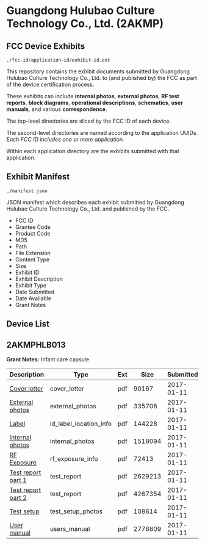 # Guangdong Hulubao Culture Technology Co., Ltd. (2AKMP)
## FCC Device Exhibits

```
./fcc-id/application-id/exhibit-id.ext
```

This repository contains the exhibit documents submitted by Guangdong Hulubao Culture Technology Co., Ltd. to (and published by) the FCC as part of the device certification process.

These exhibits can include **internal photos**, **external photos**, **RF test reports**, **block diagrams**, **operational descriptions**, **schematics**, **user manuals**, and various **correspondence**.

The top-level directories are sliced by the FCC ID of each device.

The second-level directories are named according to the application UUIDs. *Each FCC ID includes one or more application.*

Within each application directory are the exhibits submitted with that application. 

## Exhibit Manifest

```
./manifest.json
```

JSON manifest which describes each exhibit submitted by Guangdong Hulubao Culture Technology Co., Ltd. and published by the FCC.

- FCC ID
- Grantee Code
- Product Code
- MD5
- Path
- File Extension
- Content Type
- Size
- Exhibit ID
- Exhibit Description
- Exhibit Type
- Date Submitted
- Date Available
- Grant Notes

## Device List
## 2AKMPHLB013
**Grant Notes:** Infant care capsule

| Description | Type | Ext | Size | Submitted | Available |
| ----------- | ---- | --- | ---- | --------- | --------- |
| [Cover letter](2AKMPHLB013/ff1c99cac2a9e6bf9ab2c118c0acf692/3255274.pdf) | cover_letter | pdf | 90167 | 2017-01-11 | 2017-01-11 |
| [External photos](2AKMPHLB013/ff1c99cac2a9e6bf9ab2c118c0acf692/3255275.pdf) | external_photos | pdf | 335708 | 2017-01-11 | 2017-01-11 |
| [Label](2AKMPHLB013/ff1c99cac2a9e6bf9ab2c118c0acf692/3255276.pdf) | id_label_location_info | pdf | 144228 | 2017-01-11 | 2017-01-11 |
| [Internal photos](2AKMPHLB013/ff1c99cac2a9e6bf9ab2c118c0acf692/3255277.pdf) | internal_photos | pdf | 1518094 | 2017-01-11 | 2017-01-11 |
| [RF Exposure](2AKMPHLB013/ff1c99cac2a9e6bf9ab2c118c0acf692/3255279.pdf) | rf_exposure_info | pdf | 72413 | 2017-01-11 | 2017-01-11 |
| [Test report part 1](2AKMPHLB013/ff1c99cac2a9e6bf9ab2c118c0acf692/3255281.pdf) | test_report | pdf | 2629213 | 2017-01-11 | 2017-01-11 |
| [Test report part 2](2AKMPHLB013/ff1c99cac2a9e6bf9ab2c118c0acf692/3255282.pdf) | test_report | pdf | 4267354 | 2017-01-11 | 2017-01-11 |
| [Test setup](2AKMPHLB013/ff1c99cac2a9e6bf9ab2c118c0acf692/3255283.pdf) | test_setup_photos | pdf | 108614 | 2017-01-11 | 2017-01-11 |
| [User manual](2AKMPHLB013/ff1c99cac2a9e6bf9ab2c118c0acf692/3255284.pdf) | users_manual | pdf | 2778809 | 2017-01-11 | 2017-01-11 |
